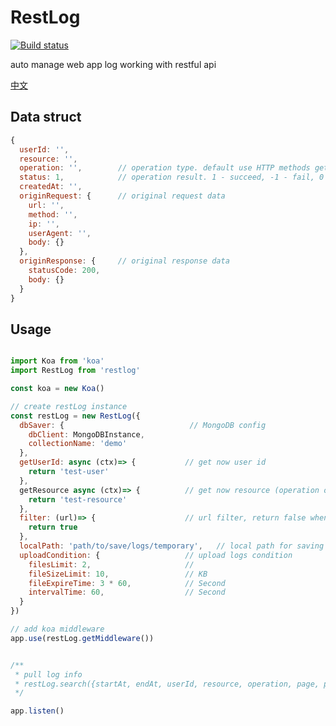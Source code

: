 # RestLog

[![Build status][travis-image]][travis-url]

auto manage web app log working with restful api

[中文](./README.zh.md)

## Data struct

``` JavaScript
{
  userId: '',
  resource: '',
  operation: '',        // operation type. default use HTTP methods get / post / put / delete
  status: 1,            // operation result. 1 - succeed, -1 - fail, 0 - unknown
  createdAt: '',
  originRequest: {      // original request data
    url: '',
    method: '',
    ip: '',
    userAgent: '',
    body: {}
  },
  originResponse: {     // original response data
    statusCode: 200,
    body: {}
  }
}
```

## Usage

``` JavaScript

import Koa from 'koa'
import RestLog from 'restlog'

const koa = new Koa()

// create restLog instance
const restLog = new RestLog({
  dbSaver: {                            // MongoDB config
    dbClient: MongoDBInstance,
    collectionName: 'demo'
  },
  getUserId: async (ctx)=> {           // get now user id
    return 'test-user'
  },
  getResource async (ctx)=> {          // get now resource (operation object) id
    return 'test-resource'
  },
  filter: (url)=> {                    // url filter, return false when this url do not need log
    return true
  },
  localPath: 'path/to/save/logs/temporary',   // local path for saving log
  uploadCondition: {                   // upload logs condition
    filesLimit: 2,                     //
    fileSizeLimit: 10,                 // KB
    fileExpireTime: 3 * 60,            // Second
    intervalTime: 60,                  // Second
  }
})

// add koa middleware
app.use(restLog.getMiddleware())


/**
 * pull log info
 * restLog.search({startAt, endAt, userId, resource, operation, page, pageSize})
 */

app.listen()
```

[travis-image]: https://img.shields.io/travis/koajs/csrf.svg?style=flat-square
[travis-url]: https://travis-ci.org/air-cc/restlog.svg?branch=master
